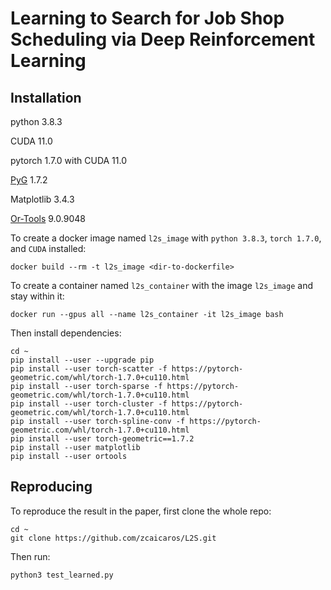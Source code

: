 # Learning to Search for Job Shop Scheduling via Deep Reinforcement Learning

## Installation
python 3.8.3

CUDA 11.0

pytorch 1.7.0 with CUDA 11.0

[PyG](https://github.com/pyg-team/pytorch_geometric) 1.7.2

Matplotlib 3.4.3

[Or-Tools](https://github.com/google/or-tools) 9.0.9048

To create a docker image named `l2s_image` with `python 3.8.3`, `torch 1.7.0`,  and `CUDA` installed:
```
docker build --rm -t l2s_image <dir-to-dockerfile>
```
To create a container named `l2s_container` with the image `l2s_image` and stay within it:
```
docker run --gpus all --name l2s_container -it l2s_image bash
```
Then install dependencies:
```
cd ~
pip install --user --upgrade pip
pip install --user torch-scatter -f https://pytorch-geometric.com/whl/torch-1.7.0+cu110.html
pip install --user torch-sparse -f https://pytorch-geometric.com/whl/torch-1.7.0+cu110.html
pip install --user torch-cluster -f https://pytorch-geometric.com/whl/torch-1.7.0+cu110.html
pip install --user torch-spline-conv -f https://pytorch-geometric.com/whl/torch-1.7.0+cu110.html
pip install --user torch-geometric==1.7.2
pip install --user matplotlib
pip install --user ortools
```

## Reproducing
To reproduce the result in the paper, first clone the whole repo:
```
cd ~
git clone https://github.com/zcaicaros/L2S.git
```
Then run:
```
python3 test_learned.py
```
